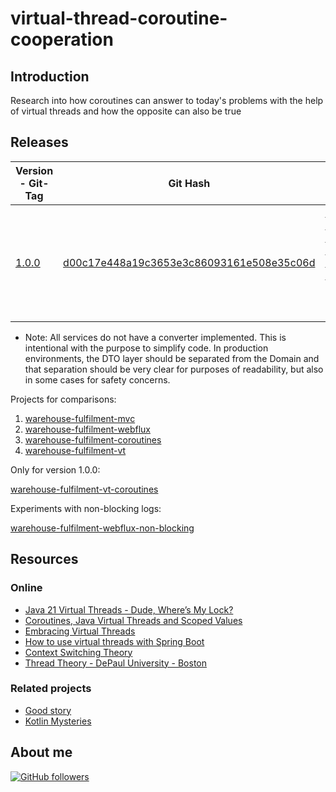 # virtual-thread-coroutine-cooperation

## Introduction

Research into how coroutines can answer to today's problems with the help of virtual threads and how the opposite can
also be true

## Releases

| Version  - Git-Tag | Git Hash | Purpose                                                                                                                                                                                                          |
|--------------------|----------|------------------------------------------------------------------------------------------------------------------------------------------------------------------------------------------------------------------|
| [1.0.0]()          | [d00c17e448a19c3653e3c86093161e508e35c06d](d00c17e448a19c3653e3c86093161e508e35c06d)     | [Could Virtual Threads Cast Away the Usage of Kotlin Coroutines](https://www.scribd.com/presentation/768072685/Could-Virtual-Threads-Cast-Away-the-Usage-of-Kotlin-Coroutines). Just the documentation on Scribd |

* Note: All services do not have a converter implemented. This is intentional with the purpose to simplify code. In production environments, the DTO layer should be separated from the Domain and that separation should be very clear for purposes of readability, but also in some cases for safety concerns.

Projects for comparisons:
1.  [warehouse-fulfilment-mvc](warehouse-fulfilment-mvc)
2.  [warehouse-fulfilment-webflux](warehouse-fulfilment-webflux)
3.  [warehouse-fulfilment-coroutines](warehouse-fulfilment-coroutines)
4.  [warehouse-fulfilment-vt](warehouse-fulfilment-vt)

Only for version 1.0.0:

[warehouse-fulfilment-vt-coroutines](warehouse-fulfilment-vt-coroutines)

Experiments with non-blocking logs:

[warehouse-fulfilment-webflux-non-blocking](warehouse-fulfilment-webflux-non-blocking)

## Resources

### Online

-   [Java 21 Virtual Threads - Dude, Where’s My Lock?](https://netflixtechblog.com/java-21-virtual-threads-dude-wheres-my-lock-3052540e231d)
-   [Coroutines, Java Virtual Threads and Scoped Values](https://discuss.kotlinlang.org/t/coroutines-java-virtual-threads-and-scoped-values/28004/2)
-   [Embracing Virtual Threads](https://spring.io/blog/2022/10/11/embracing-virtual-threads)
-   [How to use virtual threads with Spring Boot](https://bell-sw.com/blog/a-guide-to-using-virtual-threads-with-spring-boot)
-   [Context Switching Theory](https://www.ibm.com/docs/en/zvm/7.3?topic=exits-context-switching)
-   [Thread Theory - DePaul University - Boston](https://condor.depaul.edu/glancast/443class/docs/lecFeb05.html)

### Related projects

-   [Good story](https://github.com/jesperancinha/good-story/)
-   [Kotlin Mysteries](https://github.com/jesperancinha/kotlin-mysteries)

## About me

[![GitHub followers](https://img.shields.io/github/followers/jesperancinha.svg?label=Jesperancinha&style=for-the-badge&logo=github&color=grey "GitHub")](https://github.com/jesperancinha)
